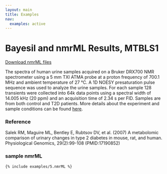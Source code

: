 ```yaml
---
layout: main
title: Examples
nav:
  examples: active
---
```


# Bayesil and nmrML Results, MTBLS1

<a href="/examples/5/MTBLS1.zip">Download nmrML files</a>

The spectra of human urine samples acquired on a Bruker DRX700 NMR spectrometer using a 5 mm TXI ATMA probe at a proton frequency of 700.1 MHz and ambient temperature of 27 °C. A 1D NOESY presaturation pulse sequence was used to analyze the urine samples. For each sample 128 transients were collected into 64k data points using a spectral width of 14.005 kHz (20 ppm) and an acquisition time of 2.34 s per FID. Samples are from both control and T2D patients. More details about the experiment and sample conditions can be found <a href="http://www.ebi.ac.uk/metabolights/MTBLS1">here</a>.

### Reference
Salek RM, Maguire ML, Bentley E, Rubtsov DV, et al. (2007) A metabolomic comparison of urinary changes in type 2 diabetes in mouse, rat, and human. Physiological Genomics, 29(2):99-108 (PMID:17190852)

### sample nmrML
```xml
{% include examples/5.nmrML %}
```

